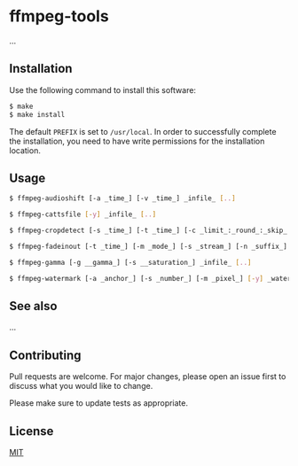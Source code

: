 # ffmpeg-tools

...

## Installation

Use the following command to install this software:

```bash
$ make
$ make install
```

The default `PREFIX` is set to `/usr/local`.  In order to successfully complete the installation, you need to have write permissions for the installation location.

## Usage

```bash
$ ffmpeg-audioshift [-a _time_] [-v _time_] _infile_ [..]
```

```bash
$ ffmpeg-cattsfile [-y] _infile_ [..]
```

```bash
$ ffmpeg-cropdetect [-s _time_] [-t _time_] [-c _limit_:_round_:_skip_:_reset_] _infile_
```

```bash
$ ffmpeg-fadeinout [-t _time_] [-m _mode_] [-s _stream_] [-n _suffix_] [-y] _infile_
```

```bash
$ ffmpeg-gamma [-g __gamma_] [-s __saturation_] _infile_ [..]
```

```bash
$ ffmpeg-watermark [-a _anchor_] [-s _number_] [-m _pixel_] [-y] _watermark_ _infile_ [..]
```

## See also

...

## Contributing

Pull requests are welcome. For major changes, please open an issue first to discuss what you would like to change.

Please make sure to update tests as appropriate.

## License

[MIT](https://choosealicense.com/licenses/mit/)
